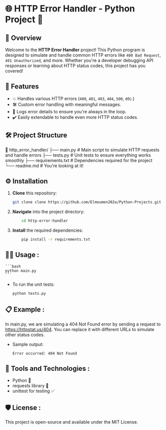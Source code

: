 # 🌐 HTTP Error Handler - Python Project 🚨

## 📖 Overview
Welcome to the **HTTP Error Handler** project! This Python program is designed to simulate and handle common HTTP errors like `400 Bad Request`, `401 Unauthorized`, and more. Whether you're a developer debugging API responses or learning about HTTP status codes, this project has you covered!

## 🚀 Features
- 💥 Handles various HTTP errors (`400`, `401`, `403`, `404`, `500`, etc.)
- 🛠️ Custom error handling with meaningful messages.
- 📜 Logs error details to ensure you're always in the loop.
- ✔️ Easily extendable to handle even more HTTP status codes.

## 🛠️ Project Structure
📁 http_error_handler/ 
├── main.py # Main script to simulate HTTP requests and handle errors 
├── tests.py # Unit tests to ensure everything works smoothly 
├── requirements.txt # Dependencies required for the project 
└── readme.md # You're looking at it!


## ⚙️ Installation
1. **Clone** this repository:
   ```bash
   git clone clone https://github.com/Elmoumen202a/Python-Projects.git
   ```
2. **Navigate** into the project directory:
    ```bash
        cd http-error-handler
    ```
3. **Install** the required dependencies:
    ```bash
        pip install -r requirements.txt
    ``` 
## 🧑‍💻 Usage :
    ```bash
    python main.py
    ``` 
- To run the unit tests:
    ```bash
    python tests.py

    ``` 

## 📋 Example : 

In main.py, we are simulating a 404 Not Found error by sending a request to https://httpstat.us/404. You can replace it with different URLs to simulate other status codes.

- Sample output:
    ``` 
    Error occurred: 404 Not Found

    ``` 
## 🔧 Tools and Technologies : 

- Python 🐍
- requests library 📡
- unittest for testing ✅

## 🛡️ License : 

This project is open-source and available under the MIT License.

